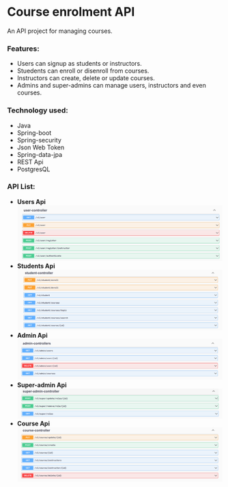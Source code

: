 # Course enrolment API
An API project for managing courses.

### Features:
- Users can signup as students or instructors.
- Stuedents can enroll or disenroll from courses.
- Instructors can create, delete or update courses.
- Admins and super-admins can manage users, instructors and even courses.

### Technology used:
- Java
- Spring-boot
- Spring-security
- Json Web Token
- Spring-data-jpa
- REST Api
- PostgresQL

### API List:
- **Users Api**
![users-controller](documentation/user-controller.png)
- **Students Api**
![student-controller](documentation/student-controller.png)
- **Admin Api**
![admin-controller](documentation/admin-controller.png)
- **Super-admin Api**
![super-admin-controller](documentation/super-admin-controller.png)
- **Course Api**
![course-controller](documentation/course-controller.png)